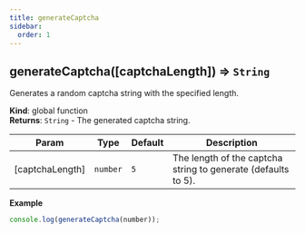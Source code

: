 ```yaml
---
title: generateCaptcha
sidebar:
  order: 1
---
```


## generateCaptcha([captchaLength]) ⇒ <code>String</code>

Generates a random captcha string with the specified length.

**Kind**: global function  
**Returns**: <code>String</code> - The generated captcha string.

| Param           | Type                | Default        | Description                                                   |
| --------------- | ------------------- | -------------- | ------------------------------------------------------------- |
| [captchaLength] | <code>number</code> | <code>5</code> | The length of the captcha string to generate (defaults to 5). |

**Example**

```js
console.log(generateCaptcha(number));
```
